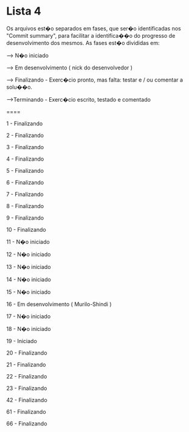 Lista 4
====

Os arquivos est�o separados em fases, que ser�o identificadas nos "Commit summary", para facilitar a identifica��o do progresso de desenvolvimento dos mesmos. As fases est�o divididas em:

--> N�o iniciado

--> Em desenvolvimento ( nick do desenvolvedor )

--> Finalizando - Exerc�cio pronto, mas falta: testar e / ou comentar a solu��o.

-->Terminando - Exerc�cio escrito, testado e comentado


====

1 - Finalizando

2 - Finalizando

3 - Finalizando

4 - Finalizando

5 - Finalizando

6 - Finalizando

7 - Finalizando

8 - Finalizando

9 - Finalizando

10 - Finalizando

11 - N�o iniciado

12 - N�o iniciado

13 - N�o iniciado

14 - N�o iniciado

15 - N�o iniciado

16 - Em desenvolvimento ( Murilo-Shindi )

17 - N�o iniciado

18 - N�o iniciado

19 - Iniciado

20 - Finalizando

21 - Finalizando

22 - Finalizando

23 - Finalizando

42 - Finalizando

61 - Finalizando

66 - Finalizando
